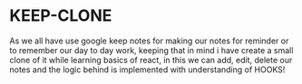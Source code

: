 # KEEP-CLONE
As we all have use google keep notes for making our notes for reminder or to remember our day to day work, keeping that in mind i have create a small clone of it while learning basics of react, in this we can add, edit, delete our notes and the logic behind is implemented with understanding of HOOKS!

